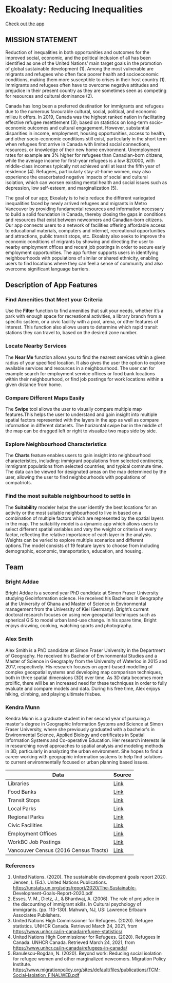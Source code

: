 # Ekoalaty: Reducing Inequalities

[Check out the app](https://simonfraseru.maps.arcgis.com/apps/webappviewer/index.html?id=f8e5e938d5164236b1bdc1516bb4b6cc)


## MISSION STATEMENT

Reduction of inequalities in both opportunities and outcomes for the improved social, economic, and the political inclusion of all has been identified as one of the United Nations’ main target goals in the promotion of global sustainable development (1). Among the most vulnerable are migrants and refugees who often face poorer health and socioeconomic conditions, making them more susceptible to crises in their host country (1). Immigrants and refugees often have to overcome negative attitudes and prejudice in their present country as they are sometimes seen as competing for resources and cultural dominance (2).

Canada has long been a preferred destination for immigrants and refugees due to the numerous favourable cultural, social, political, and economic milieu it offers. In 2019, Canada was the highest ranked nation in facilitating effective refugee resettlement (3); based on statistics on long-term socio-economic outcomes and cultural engagement. However, substantial disparities in income, employment, housing opportunities, access to health, and other socio-economic conditions still exist, particularly in the short term when refugees first arrive in Canada with limited social connections, resources, or knowledge of their new home environment. Unemployment rates for example are 3% higher for refugees than Canadian-born citizens, while the average income for first-year refugees is a low $20000, with middle-class incomes typically not achieved until at least the fifth year of residence (4). Refugees, particularly stay-at-home women, may also experience the exacerbated negative impacts of social and cultural isolation, which can worsen existing mental health and social issues such as depression, low self-esteem, and marginalization (5).

The goal of our app; Ekoalaty is to help reduce the different variegated inequalities faced by newly arrived refugees and migrants in Metro Vancouver by providing fundamental resources and information necessary to build a solid foundation in Canada, thereby closing the gaps in conditions and resources that exist between newcomers and Canadian-born citizens. Our app connects users to a network of facilities offering affordable access to educational materials, computers and internet, recreational opportunities and attractions, public transit stops, etc. Ekoalaty also seeks to improve the economic conditions of migrants by showing and directing the user to nearby employment offices and recent job postings in order to secure early employment opportunities. The app further supports users in identifying neighbourhoods with populations of similar or shared ethnicity, enabling users to find locations where they can feel a sense of community and also overcome significant language barriers.


## Description of App Features

### Find Amenities that Meet your Criteria

Use the **Filter** function to find amenities that suit your needs, whether it’s a park with enough space for recreational activities, a library branch from a specific system, or a civic facility with a pool, arena, or other features of interest. This function also allows users to determine which rapid transit stations they can travel to, based on the desired zone number. 

### Locate Nearby Services

The **Near Me** function allows you to find the nearest services within a given radius of your specified location. It also gives the user the option to explore available services and resources in a neighbourhood. The user can for example search for employment service offices or food bank locations within their neighbourhood, or find job postings for work locations within a given distance from home.

### Compare Different Maps Easily

The **Swipe** tool allows the user to visually compare multiple map features.This helps the user to understand and gain insight into multiple spatial factors represented with the layers in the app as well as compare information in different datasets. The horizontal swipe bar in the middle of the map can be dragged left or right to visualize two maps side by side.

### Explore Neighbourhood Characteristics
The **Charts** feature enables users to gain insight into neighbourhood characteristics, including: immigrant populations from selected continents; immigrant populations from selected countries; and typical commute time. The data can be viewed for designated areas on the map determined by the user, allowing the user to find neighbourhoods with populations of compatriots.

### Find the most suitable neighbourhood to settle in

The **Suitability** modeler helps the user identify the best locations for an activity or the most suitable neighbourhood to live in based on a combination of multiple factors which are represented by the spatial layers in the map. The suitability model is a dynamic app which allows users to select different spatial variables and vary the weight or criteria of every factor, reflecting the relative importance of each layer in the analysis. Weights can be varied to explore multiple scenarios and different options.The model consists of 19 feature layers to choose from including demographic, economic, transportation, education, and housing.


## Team
### Bright Addae
Bright Addae is a second year PhD candidate at Simon Fraser University studying Geoinformation science. He received his Bachelors in Geography at the University of Ghana and Master of Science in Environmental management from the University of Kiel (Germany). Bright’s current doctoral research focuses on using new geospatial techniques such as spherical GIS to model urban land-use change. In his spare time, Bright enjoys drawing, cooking, watching sports and photography.

### Alex Smith
Alex Smith is a PhD candidate at Simon Fraser University in the Department of Geography. He received his Bachelor of Environmental Studies and a Master of Science in Geography from the University of Waterloo in 2015 and 2017, respectively. His research focuses on agent-based modelling of complex geospatial systems and developing map comparison techniques, both in three spatial dimensions (3D) over time. As 3D data becomes more prolific, there will be an increased need for these techniques in order to fully evaluate and compare models and data. During his free time, Alex enjoys hiking, climbing, and playing ultimate frisbee.

### Kendra Munn
Kendra Munn is a graduate student in her second year of pursuing a master's degree in Geographic Information Systems and Science at Simon Fraser University, where she previously graduated with a bachelor's in Environmental Science, Applied Biology and certificates in Spatial Information Systems and Co-operative Education. Her research interests lie in researching novel approaches to spatial analysis and modeling methods in 3D, particularly in analyzing the urban environment. She hopes to find a career working with geographic information systems to help find solutions to current environmentally focused or urban planning based issues. 

Data | Source
-----|-------
Libraries | [Link](https://catalogue.data.gov.bc.ca/dataset/public-libraries-in-bc-map)
Food Banks | [Link](https://catalogue.data.gov.bc.ca/dataset/food-banks)
Transit Stops | [Link](https://abacus.library.ubc.ca/dataset.xhtml?persistentId=hdl:11272.1/AB2/QQLSCJ)
Local Parks | [Link](https://catalogue.data.gov.bc.ca/dataset/local-and-regional-greenspaces)
Regional Parks | [Link](https://catalogue.data.gov.bc.ca/dataset/bc-parks-ecological-reserves-and-protected-areas)
Civic Facilities | [Link](https://catalogue.data.gov.bc.ca/dataset/civic-facilities)
Employment Offices | [Link](https://catalogue.data.gov.bc.ca/dataset/workbc-centres)
WorkBC Job Postings | [Link](https://catalogue.data.gov.bc.ca/dataset/9dcb3a6e-b89e-40be-8c68-f8e8dc263600)
Vancouver Census (2016 Census Tracts) | [Link](https://www12.statcan.gc.ca/census-recensement/2016/dp-pd/prof/details/download-telecharger/comp/page_dl-tc.cfm?Lang=E)


### References

1. United Nations. (2020). The sustainable development goals report 2020. Jensen, L (Ed.). United Nations Publications. https://unstats.un.org/sdgs/report/2020/The-Sustainable- Development-Goals-Report-2020.pdf
2. Esses, V. M., Dietz, J., & Bhardwaj, A. (2006). The role of prejudice in the discounting of immigrant skills. In Cultural psychology of immigrants. (pp. 113-130). Mahwah, NJ, US: Lawrence Erlbaum Associates Publishers.
3. United Nations High Commissioner for Refugees. (2020). Refugee statistics. UNHCR Canada. Retrieved March 24, 2021, from https://www.unhcr.ca/in-canada/refugee-statistics/
4. United Nations High Commissioner for Refugees. (2020). Refugees in Canada. UNHCR Canada. Retrieved March 24, 2021, from https://www.unhcr.ca/in-canada/refugees-in-canada/
5. Banulescu-Bogdan, N. (2020). Beyond work: Reducing social isolation for refugee women and other marginalized newcomers. Migration Policy Institute. https://www.migrationpolicy.org/sites/default/files/publications/TCM-Social-Isolation_FINALWEB.pdf

